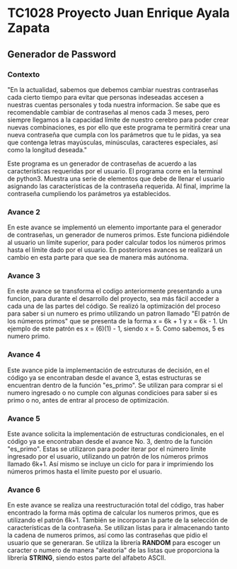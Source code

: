 # TC1028 Proyecto Juan Enrique Ayala Zapata

## Generador de Password

### Contexto

"En la actualidad, sabemos que debemos cambiar nuestras contraseñas cada cierto tiempo para evitar que personas indeseadas accesen a nuestras cuentas personales y toda nuestra informacion.
Se sabe que es recomendable cambiar de contraseñas al menos cada 3 meses, pero siempre llegamos a la capacidad límite de nuestro cerebro para poder crear nuevas combinaciones, es por ello
que este programa te permitirá crear una nueva contraseña que cumpla con los parámetros que tu le pidas, ya sea que contenga letras mayúsculas, minúsculas, caracteres especiales, así como 
la longitud deseada."


Este programa es un generador de contraseñas de acuerdo a las características requeridas por el usuario. El programa corre en la terminal de python3. Muestra una serie de elementos que debe 
de llenar el usuario asignando las características de la contraseña requerida. Al final, imprime la contraseña cumpliendo los parámetros ya establecidos. 

### Avance 2
En este avance se implementó un elemento importante para el generador de contraseñas, un generador de numeros primos. Este funciona pidiéndole al usuario un límite superior, para poder
calcular todos los números primos hasta el límite dado por el usuario. En posteriores avances se realizará un cambio en esta parte para que sea de manera más autónoma.

### Avance 3

En este avance se transforma el codigo anteriormente presentando a una funcion, para durante el desarrollo del proyecto, sea más fácil acceder a cada una de las partes del código. Se realizó la optimización del proceso para saber si un numero es primo utilizando un patron llamado "El patrón de los números primos" que se presenta de la forma x = 6k + 1 y x = 6k - 1. 
Un ejemplo de este patrón es x = (6)(1) - 1, siendo x = 5. Como sabemos, 5 es numero primo. 

### Avance 4

Este avance pide la implementación de estrcuturas de decisión, en el código ya se encontraban desde el avance 3, estas estructuras se encuentran dentro de la función "es_primo". Se utilizan para comprar si el numero ingresado o no cumple con algunas condicioes para saber si es primo o no, antes de entrar al proceso de optimización. 

### Avance 5

Este avance solicita la implementación de estructuras condicionales, en el código ya se encontraban desde el avance No. 3, dentro de la función "es_primo". Estas se utilizaron para poder iterar por el número límite ingresado por el usuario, utilizando un patrón de los números primos llamado 6k+1. Así mismo se incluye un ciclo for para ir imprimiendo los números primos hasta el límite puesto por el usuario.

### Avance 6
En este avance se realiza una reestructuración total del código, tras haber encontrado la forma más optima de calcular los numeros primos, que es utilizando el patrón 6k+1. También se incorporan la parte de la selección de características de la contraseña. Se utilizan listas para ir almacenando tanto la cadena de numeros primos, así como las contraseñas que pidio el usuario que se generaran. Se utiliza la librería **RANDOM** para escoger un caracter o numero de manera "aleatoria" de las listas que proporciona la librería **STRING**, siendo estos parte del alfabeto ASCII. 
